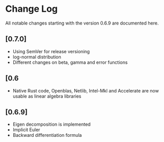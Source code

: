 # Change Log
All notable changes starting with the version 0.6.9 are documented here.

## [0.7.0]
- Using SemVer for release versioning
- log-normal distribution
- Different changes on beta, gamma and error functions

## [0.6
- Native Rust code, Openblas, Netlib, Intel-Mkl and Accelerate are now usable as linear algebra libraries

## [0.6.9]
- Eigen decomposition is implemented
- Implicit Euler
- Backward differentiation formula
